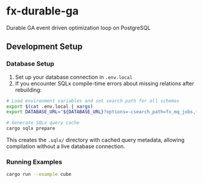 # fx-durable-ga

Durable GA event driven optimization loop on PostgreSQL

## Development Setup

### Database Setup

1. Set up your database connection in `.env.local`
2. If you encounter SQLx compile-time errors about missing relations after rebuilding:

```bash
# Load environment variables and set search path for all schemas
export $(cat .env.local | xargs)
export DATABASE_URL="${DATABASE_URL}?options=-csearch_path=fx_mq_jobs,fx_event_bus,fx_durable_ga,public"

# Generate SQLx query cache
cargo sqlx prepare
```

This creates the `.sqlx/` directory with cached query metadata, allowing compilation without a live database connection.

### Running Examples

```bash
cargo run --example cube
```